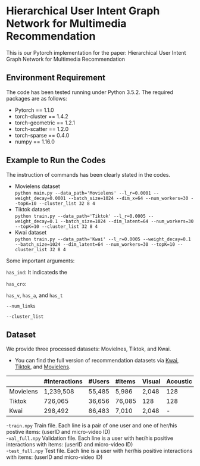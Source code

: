 # Hierarchical User Intent Graph Network for Multimedia Recommendation

This is our Pytorch implementation for the paper: Hierarchical User Intent Graph Network for Multimedia Recommendation


## Environment Requirement
The code has been tested running under Python 3.5.2. The required packages are as follows:
- Pytorch == 1.1.0
- torch-cluster == 1.4.2
- torch-geometric == 1.2.1
- torch-scatter == 1.2.0
- torch-sparse == 0.4.0
- numpy == 1.16.0

## Example to Run the Codes
The instruction of commands has been clearly stated in the codes.
- Movielens dataset  
`python main.py --data_path='Movielens' --l_r=0.0001 --weight_decay=0.0001 --batch_size=1024 --dim_x=64 --num_workers=30 --topK=10 --cluster_list 32 8 4` 
- Tiktok dataset  
`python train.py --data_path='Tiktok' --l_r=0.0005 --weight_decay=0.1 --batch_size=1024 --dim_latent=64 --num_workers=30 --topK=10 --cluster_list 32 8 4`
- Kwai dataset  
```python train.py --data_path='Kwai' --l_r=0.0005 --weight_decay=0.1 --batch_size=1024 --dim_latent=64 --num_workers=30 --topK=10 --cluster_list 32 8 4```



Some important arguments:  

`has_ind`: It indicateds the

`has_cro`:

`has_v`, `has_a`, and `has_t`

`--num_links`

`--cluster_list`

<!--- `model_name`: 
  It specifies the type of model. Here we provide three options: 
  1. `MMGCN` (by default) proposed in MMGCN: Multi-modal Graph Convolution Network for Personalized Recommendation of Micro-video, ACM MM2019. Usage: `--model_name='MMGCN'`
  2. `VBPR` proposed in [VBPR: Visual Bayesian Personalized Ranking from Implicit Feedback](https://arxiv.org/abs/1510.01784), AAAI2016. Usage: `--model_name 'VBPR'`  
  3. `ACF` proposed in [Attentive Collaborative Filtering: Multimedia Recommendation with Item- and Component-Level Attention
](https://dl.acm.org/citation.cfm?id=3080797), SIGIR2017. Usage: `--model_name 'ACF'`  
  4. `GraphSAGE` proposed in [Inductive Representation Learning on Large Graphs](https://arxiv.org/abs/1706.02216), NIPS2017. Usage: `--model_name 'GraphSAGE'`
  5. `NGCF` proposed in [Neural Graph Collaborative Filtering](https://arxiv.org/abs/1905.08108), SIGIR2019. Usage: `--model_name 'NGCF'` 
-->

<!-- - `aggr_mode` 
  It specifics the type of aggregation layer. Here we provide three options:  
  1. `mean` (by default) implements the mean aggregation in aggregation layer. Usage `--aggr_mode 'mean'`
  2. `max` implements the max aggregation in aggregation layer. Usage `--aggr_mode 'max'`
  3. `add` implements the sum aggregation in aggregation layer. Usage `--aggr_mode 'add'`
  -->
  <!-- 
- `concat`:
  It indicates the type of combination layer. Here we provide two options:
  1. `concat`(by default) implements the concatenation combination in combination layer. Usage `--concat 'True'`
  2. `ele` implements the element-wise combination in combination layer. Usage `--concat 'False'`-->
## Dataset
We provide three processed datasets: Movielnes, Tiktok, and Kwai.  
- You can find the full version of recommendation datasets via [Kwai](https://www.kuaishou.com/activity/uimc), [Tiktok](http://ai-lab-challenge.bytedance.com/tce/vc/), and [Movielens](https://grouplens.org/datasets/movielens/).
<!-- - We select some users and micro-videos in [Kwai](https://drive.google.com/open?id=1Xk-ofNoDnwcZg_zYE5tak9s1iW195kY2) and [Tiktok](https://drive.google.com/open?id=1mlKTWugOr8TxRb3vq_-03kbr0olSJN_7) datasets accoding to the timestamp. 
- We extract the visual, acoustic, and textual features of all trailers in [Movielens](https://drive.google.com/open?id=1I1cHf9TXY88SbVCDhRiJV1drWX5Tc1-8) dataset.-->

||#Interactions|#Users|#Items|Visual|Acoustic|Textual|
|:-|:-|:-|:-|:-|:-|:-|
|Movielens|1,239,508|55,485|5,986|2,048|128|100|
|Tiktok|726,065|36,656|76,085|128|128|128|
|Kwai|298,492|86,483|7,010|2,048|-|-|

-`train.npy`
   Train file. Each line is a pair of one user and one of her/his postive items: (userID and micro-video ID)  
-`val_full.npy`
   Validation file. Each line is a user with her/his positive interactions with items: (userID and micro-video ID)  
-`test_full.npy`
   Test file. Each line is a user with her/his positive interactions with items: (userID and micro-video ID)  
